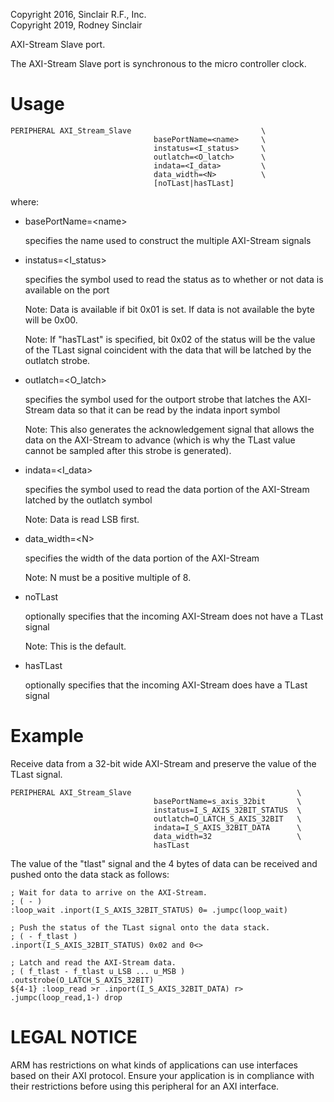 Copyright 2016, Sinclair R.F., Inc.<br/>
Copyright 2019, Rodney Sinclair

AXI-Stream Slave port.

The AXI-Stream Slave port is synchronous to the micro controller clock.

Usage
=====

```
PERIPHERAL AXI_Stream_Slave                             \
                                basePortName=<name>     \
                                instatus=<I_status>     \
                                outlatch=<O_latch>      \
                                indata=<I_data>         \
                                data_width=<N>          \
                                [noTLast|hasTLast]
```

where:

  - basePortName=&lt;name&gt;

    specifies the name used to construct the multiple AXI-Stream signals

  - instatus=&lt;I_status&gt;

    specifies the symbol used to read the status as to whether or not data is
    available on the port

    Note:  Data is available if bit 0x01 is set.  If data is not available the
    byte will be 0x00.

    Note:  If "hasTLast" is specified, bit 0x02 of the status will be the value
    of the TLast signal coincident with the data that will be latched by the
    outlatch strobe.

  - outlatch=&lt;O_latch&gt;

    specifies the symbol used for the outport strobe that latches the AXI-Stream
    data so that it can be read by the indata inport symbol

    Note:  This also generates the acknowledgement signal that allows the data
    on the AXI-Stream to advance (which is why the TLast value cannot be sampled
    after this strobe is generated).

  - indata=&lt;I_data&gt;

    specifies the symbol used to read the data portion of the AXI-Stream latched
    by the outlatch symbol

    Note:  Data is read LSB first.

  - data_width=&lt;N&gt;

    specifies the width of the data portion of the AXI-Stream

    Note:  N must be a positive multiple of 8.

  - noTLast

    optionally specifies that the incoming AXI-Stream does not have a TLast signal

    Note:  This is the default.

  - hasTLast

    optionally specifies that the incoming AXI-Stream does have a TLast signal

Example
=======

Receive data from a 32-bit wide AXI-Stream and preserve the value of the TLast
signal.

```
PERIPHERAL AXI_Stream_Slave                                     \
                                basePortName=s_axis_32bit       \
                                instatus=I_S_AXIS_32BIT_STATUS  \
                                outlatch=O_LATCH_S_AXIS_32BIT   \
                                indata=I_S_AXIS_32BIT_DATA      \
                                data_width=32                   \
                                hasTLast
```

The value of the "tlast" signal and the 4 bytes of data can be received and
pushed onto the data stack as follows:

```
; Wait for data to arrive on the AXI-Stream.
; ( - )
:loop_wait .inport(I_S_AXIS_32BIT_STATUS) 0= .jumpc(loop_wait)

; Push the status of the TLast signal onto the data stack.
; ( - f_tlast )
.inport(I_S_AXIS_32BIT_STATUS) 0x02 and 0<>

; Latch and read the AXI-Stream data.
; ( f_tlast - f_tlast u_LSB ... u_MSB )
.outstrobe(O_LATCH_S_AXIS_32BIT)
${4-1} :loop_read >r .inport(I_S_AXIS_32BIT_DATA) r> .jumpc(loop_read,1-) drop
```

LEGAL NOTICE
============

ARM has restrictions on what kinds of applications can use interfaces based on
their AXI protocol.  Ensure your application is in compliance with their
restrictions before using this peripheral for an AXI interface.
